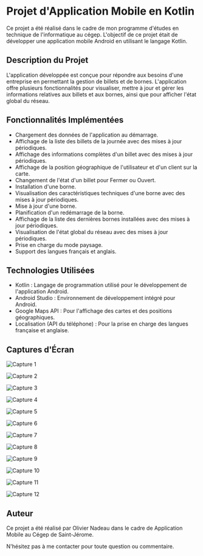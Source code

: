 # Projet d'Application Mobile en Kotlin

Ce projet a été réalisé dans le cadre de mon programme d'études en technique de l'informatique au cégep. L'objectif de ce projet était de développer une application mobile Android en utilisant le langage Kotlin.

## Description du Projet

L'application développée est conçue pour répondre aux besoins d'une entreprise en permettant la gestion de billets et de bornes. L'application offre plusieurs fonctionnalités pour visualiser, mettre à jour et gérer les informations relatives aux billets et aux bornes, ainsi que pour afficher l'état global du réseau.

## Fonctionnalités Implémentées

- Chargement des données de l'application au démarrage.
- Affichage de la liste des billets de la journée avec des mises à jour périodiques.
- Affichage des informations complètes d'un billet avec des mises à jour périodiques.
- Affichage de la position géographique de l'utilisateur et d'un client sur la carte.
- Changement de l'état d'un billet pour Fermer ou Ouvert.
- Installation d'une borne.
- Visualisation des caractéristiques techniques d'une borne avec des mises à jour périodiques.
- Mise à jour d'une borne.
- Planification d'un redémarrage de la borne.
- Affichage de la liste des dernières bornes installées avec des mises à jour périodiques.
- Visualisation de l'état global du réseau avec des mises à jour périodiques.
- Prise en charge du mode paysage.
- Support des langues français et anglais.

## Technologies Utilisées

- Kotlin : Langage de programmation utilisé pour le développement de l'application Android.
- Android Studio : Environnement de développement intégré pour Android.
- Google Maps API : Pour l'affichage des cartes et des positions géographiques.
- Localisation (API du téléphone) : Pour la prise en charge des langues française et anglaise.

## Captures d'Écran

![Capture 1](/screenshots/screenshot1.jpg)

![Capture 2](/screenshots/screenshot2.jpg)

![Capture 3](/screenshots/screenshot3.jpg)

![Capture 4](/screenshots/screenshot4.jpg)

![Capture 5](/screenshots/screenshot5.jpg)

![Capture 6](/screenshots/screenshot6.jpg)

![Capture 7](/screenshots/screenshot7.jpg)

![Capture 8](/screenshots/screenshot8.jpg)

![Capture 9](/screenshots/screenshot9.jpg)

![Capture 10](/screenshots/screenshot10.jpg)

![Capture 11](/screenshots/screenshot11.jpg)

![Capture 12](/screenshots/screenshot12.jpg)


## Auteur

Ce projet a été réalisé par Olivier Nadeau dans le cadre de Application Mobile au Cégep de Saint-Jérome.

N'hésitez pas à me contacter pour toute question ou commentaire.